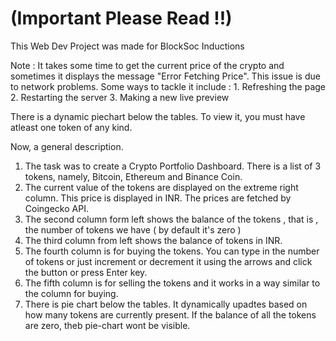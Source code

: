 # (Important Please Read !!) 

This Web Dev Project was made for BlockSoc Inductions

 Note : 
       It takes some time to get the current price of the crypto and sometimes it displays the message "Error Fetching Price". This issue is due to network problems. Some ways to tackle it include :
                1. Refreshing the page
                2. Restarting the server
                3. Making a new live preview
                
There is a dynamic piechart below the tables. To view it, you must have atleast one token of any kind.

Now, a general description.

1. The task was to create a Crypto Portfolio Dashboard. There is a list of 3 tokens, namely, Bitcoin, Ethereum and Binance Coin. 
2. The current value of the tokens are displayed on the extreme right column. This price is displayed in INR. The prices are fetched by Coingecko API.
3. The second column form left shows the balance of the tokens , that is , the number of tokens we have ( by default it's zero )
4. The third column from left shows the balance of tokens in INR.
5. The fourth column is for buying the tokens. You can type in the number of tokens or just increment or decrement it using the arrows and click the button or press Enter key.
6. The fifth column is for selling the tokens and it works in a way similar to the column for buying.
7. There is pie chart below the tables. It dynamically upadtes based on how many tokens are currently present. If the balance of all the tokens are zero, theb pie-chart wont be visible.
